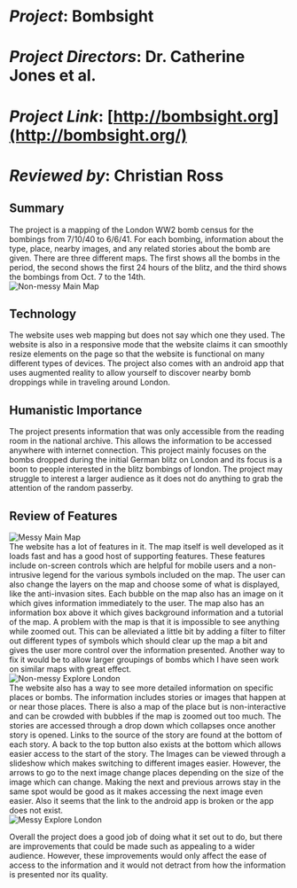 # *Project*: Bombsight
# *Project Directors*: Dr. Catherine Jones et al.   
# *Project Link*: [http://bombsight.org](http://bombsight.org/)
# *Reviewed by*: Christian Ross
## Summary  
The project is a mapping of the London WW2 bomb census for the bombings from 7/10/40 to 6/6/41. For each bombing, information about the type, place, nearby images, and any related stories about the bomb are given. There are three different maps. The first shows all the bombs in the period, the second shows the first 24 hours of the blitz, and the third shows the bombings from Oct. 7 to the 14th.  
![Non-messy Main Map][Non-messy Main Map]   
## Technology  
The website uses web mapping but does not say which one they used. The website is also in a responsive mode that the website claims it can smoothly resize elements on the page so that the website is functional on many different types of devices. The project also comes with an android app that uses augmented reality to allow yourself to discover nearby bomb droppings while in traveling around London.   
## Humanistic Importance   
The project presents information that was only accessible from the reading room in the national archive. This allows the information to be accessed anywhere with internet connection. This project mainly focuses on the bombs dropped during the initial German blitz on London and its focus is a boon to people interested in the blitz bombings of london. The project may struggle to interest a larger audience as it does not do anything to grab the attention of the random passerby.   
## Review of Features  
![Messy Main Map][Messy Main Map]   
The website has a lot of features in it. The map itself is well developed as it loads fast and has a good host of supporting features. These features include on-screen controls which are helpful for mobile users and a non-intrusive legend for the various symbols included on the map. The user can also change the layers on the map and choose some of what is displayed, like the anti-invasion sites. Each bubble on the map also has an image on it which gives information immediately to the user. The map also has an information box above it which gives background information and a tutorial of the map. A problem with the map is that it is impossible to see anything while zoomed out. This can be alleviated a little bit by adding a filter to filter out different types of symbols which should clear up the map a bit and gives the user more control over the information presented. Another way to fix it would be to allow larger groupings of bombs which I have seen work on similar maps with great effect.   
![Non-messy Explore London][Non-messy Explore London]   
The website also has a way to see more detailed information on specific places or bombs. The information includes stories or images that happen at or near those places. There is also a map of the place but is non-interactive and can be crowded with bubbles if the map is zoomed out too much. The stories are accessed through a drop down which collapses once another story is opened. Links to the source of the story are found at the bottom of each story. A back to the top button also exists at the bottom which allows easier access to the start of the story. The Images can be viewed through a slideshow which makes switching to different images easier. However, the arrows to go to the next image change places depending on the size of the image which can change. Making the next and previous arrows stay in the same spot would be good as it makes accessing the next image even easier. Also it seems that the link to the android app is broken or the app does not exist.  
![Messy Explore London][Messy Explore London]  
  
Overall the project does a good job of doing what it set out to do, but there are improvements that could be made such as appealing to a wider audience. However, these improvements would only affect the ease of access to the information and it would not detract from how the information is presented nor its quality. 
 

 


[Non-messy Explore London]: https://christianross18.github.io/Blogs/images/CleanEX.png  
[Non-messy Main Map]: https://christianross18.github.io/Blogs/images/CleanMAP.png  
[Messy Explore London]: https://christianross18.github.io/Blogs/images/CrowdEX.png  
[Messy Main Map]: https://christianross18.github.io/Blogs/images/CrowdMAP.png  
